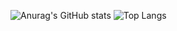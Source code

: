 ![Anurag's GitHub stats](https://github-readme-stats-chi-mauve-29.vercel.app/api?username=yexiu2001&show_icons=true&theme=tokyonight)
![Top Langs](https://github-readme-stats-chi-mauve-29.vercel.app/api/top-langs/?username=yexiu2001&layout=compact&langs_count=10)
